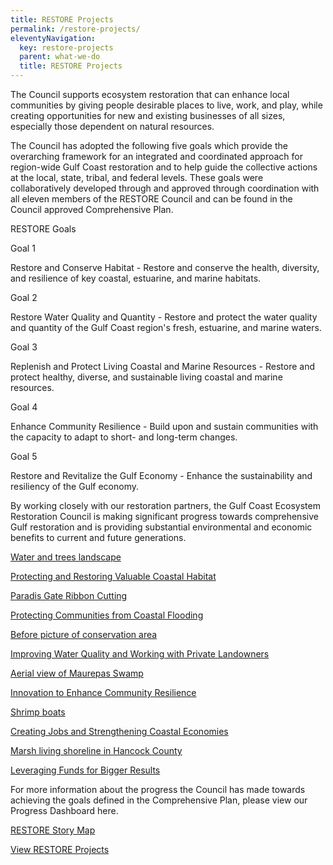 ```yaml
---
title: RESTORE Projects
permalink: /restore-projects/
eleventyNavigation:
  key: restore-projects
  parent: what-we-do
  title: RESTORE Projects
---
```


The Council supports ecosystem restoration that can enhance local communities by giving people desirable places to live, work, and play, while creating opportunities for new and existing businesses of all sizes, especially those dependent on natural resources.

The Council has adopted the following five goals which provide the overarching framework for an integrated and coordinated approach for region-wide Gulf Coast restoration and to help guide the collective actions at the local, state, tribal, and federal levels. These goals were collaboratively developed through and approved through coordination with all eleven members of the RESTORE Council and can be found in the Council approved Comprehensive Plan.

RESTORE Goals

Goal 1

Restore and Conserve Habitat - Restore and conserve the health, diversity, and resilience of key coastal, estuarine, and marine habitats.

Goal 2

Restore Water Quality and Quantity - Restore and protect the water quality and quantity of the Gulf Coast region's fresh, estuarine, and marine waters.

Goal 3

Replenish and Protect Living Coastal and Marine Resources - Restore and protect healthy, diverse, and sustainable living coastal and marine resources.

Goal 4

Enhance Community Resilience - Build upon and sustain communities with the capacity to adapt to short- and long-term changes.

Goal 5

Restore and Revitalize the Gulf Economy - Enhance the sustainability and resiliency of the Gulf economy.

By working closely with our restoration partners, the Gulf Coast Ecosystem Restoration Council is making significant progress towards comprehensive Gulf restoration and is providing substantial environmental and economic benefits to current and future generations.

[Water and trees landscape](/sites/default/files/styles/media_card/public/2025-02/20220517_153502_1.4.jpg?itok=P-RQOufn)

[Protecting and Restoring Valuable Coastal Habitat](/restore-impact/protecting-and-restoring-valuable-coastal-habitat)

[Paradis Gate Ribbon Cutting](/sites/default/files/styles/media_card/public/2025-03/Paradis-Gate_Ribbon-Cutting-900x600%28pg7%29_0.jpg?itok=e0V03iaI)

[Protecting Communities from Coastal Flooding](/restore-impact/protecting-communities-from-coastal-flooding)

[Before picture of conservation area](/sites/default/files/styles/media_card/public/2025-02/USDA%20Gulf%20Cons%20Reserve%20before%20%28pg%208%29.jpg?itok=12CiWtJc)

[Improving Water Quality and Working with Private Landowners](/restore-impact/improving-water-quality-and-working-with-private-landowners)

[Aerial view of Maurepas Swamp](/sites/default/files/styles/media_card/public/2025-02/Maurepas%20Swamp%20%28pg%208%29.jpg?itok=fKT6V28a)

[Innovation to Enhance Community Resilience](/restore-impact/innovation-to-enhance-community-resilience)

[Shrimp boats](/sites/default/files/styles/media_card/public/2025-03/PRDFT-shrimp_boats.jpg-20150624.jpg?itok=WD6oEhn5)

[Creating Jobs and Strengthening Coastal Economies](/restore-impact/creating-jobs-and-strengthening-coastal-economies)

[Marsh living shoreline in Hancock County](/sites/default/files/styles/media_card/public/2025-02/Hancock%20County%20Marsh%20Living%20Shoreline%20%28pg%209%29.JPG?itok=pizNLo9a)

[Leveraging Funds for Bigger Results](/restore-impact/leveraging-fund-for-bigger-results)

For more information about the progress the Council has made towards achieving the goals defined in the Comprehensive Plan, please view our Progress Dashboard here.

[RESTORE Story Map](/sites/default/files/styles/media_card/public/2025-03/StoryMap%20Image%20high%20res.jpg?itok=nrBxW8Ub)

[View RESTORE Projects](https://experience.arcgis.com/experience/5552d321b5ad4f67b7fe8d23cbc24676)
